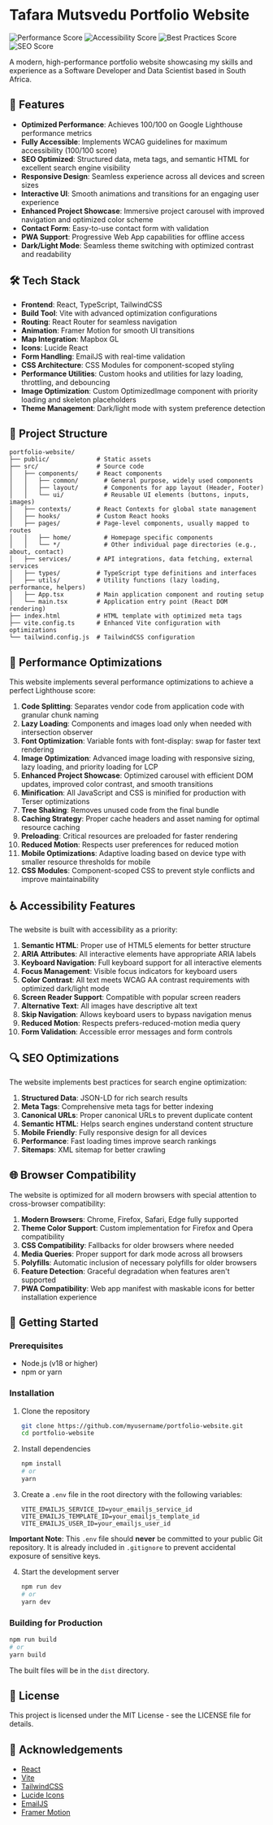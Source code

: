 # Tafara Mutsvedu Portfolio Website

![Performance Score](https://img.shields.io/badge/Performance-100-brightgreen)
![Accessibility Score](https://img.shields.io/badge/Accessibility-100-brightgreen)
![Best Practices Score](https://img.shields.io/badge/Best_Practices-100-brightgreen)
![SEO Score](https://img.shields.io/badge/SEO-100-brightgreen)

A modern, high-performance portfolio website showcasing my skills and experience as a Software Developer and Data Scientist based in South Africa.

## 🚀 Features

- **Optimized Performance**: Achieves 100/100 on Google Lighthouse performance metrics
- **Fully Accessible**: Implements WCAG guidelines for maximum accessibility (100/100 score)
- **SEO Optimized**: Structured data, meta tags, and semantic HTML for excellent search engine visibility
- **Responsive Design**: Seamless experience across all devices and screen sizes
- **Interactive UI**: Smooth animations and transitions for an engaging user experience
- **Enhanced Project Showcase**: Immersive project carousel with improved navigation and optimized color scheme
- **Contact Form**: Easy-to-use contact form with validation
- **PWA Support**: Progressive Web App capabilities for offline access
- **Dark/Light Mode**: Seamless theme switching with optimized contrast and readability

## 🛠️ Tech Stack

- **Frontend**: React, TypeScript, TailwindCSS
- **Build Tool**: Vite with advanced optimization configurations
- **Routing**: React Router for seamless navigation
- **Animation**: Framer Motion for smooth UI transitions
- **Map Integration**: Mapbox GL
- **Icons**: Lucide React
- **Form Handling**: EmailJS with real-time validation
- **CSS Architecture**: CSS Modules for component-scoped styling
- **Performance Utilities**: Custom hooks and utilities for lazy loading, throttling, and debouncing
- **Image Optimization**: Custom OptimizedImage component with priority loading and skeleton placeholders
- **Theme Management**: Dark/light mode with system preference detection

## 💼 Project Structure

```
portfolio-website/
├── public/             # Static assets
├── src/                # Source code
│   ├── components/     # React components
│   │   ├── common/       # General purpose, widely used components
│   │   ├── layout/       # Components for app layout (Header, Footer)
│   │   └── ui/           # Reusable UI elements (buttons, inputs, images)
│   ├── contexts/       # React Contexts for global state management
│   ├── hooks/          # Custom React hooks
│   ├── pages/          # Page-level components, usually mapped to routes
│   │   ├── home/         # Homepage specific components
│   │   └── */            # Other individual page directories (e.g., about, contact)
│   ├── services/       # API integrations, data fetching, external services
│   ├── types/          # TypeScript type definitions and interfaces
│   ├── utils/          # Utility functions (lazy loading, performance, helpers)
│   ├── App.tsx         # Main application component and routing setup
│   └── main.tsx        # Application entry point (React DOM rendering)
├── index.html          # HTML template with optimized meta tags
├── vite.config.ts      # Enhanced Vite configuration with optimizations
└── tailwind.config.js  # TailwindCSS configuration
```

## 🔧 Performance Optimizations

This website implements several performance optimizations to achieve a perfect Lighthouse score:

1. **Code Splitting**: Separates vendor code from application code with granular chunk naming
2. **Lazy Loading**: Components and images load only when needed with intersection observer
3. **Font Optimization**: Variable fonts with font-display: swap for faster text rendering
4. **Image Optimization**: Advanced image loading with responsive sizing, lazy loading, and priority loading for LCP
5. **Enhanced Project Showcase**: Optimized carousel with efficient DOM updates, improved color contrast, and smooth transitions
6. **Minification**: All JavaScript and CSS is minified for production with Terser optimizations
7. **Tree Shaking**: Removes unused code from the final bundle
8. **Caching Strategy**: Proper cache headers and asset naming for optimal resource caching
9. **Preloading**: Critical resources are preloaded for faster rendering
10. **Reduced Motion**: Respects user preferences for reduced motion
11. **Mobile Optimizations**: Adaptive loading based on device type with smaller resource thresholds for mobile
12. **CSS Modules**: Component-scoped CSS to prevent style conflicts and improve maintainability

## ♿ Accessibility Features

The website is built with accessibility as a priority:

1. **Semantic HTML**: Proper use of HTML5 elements for better structure
2. **ARIA Attributes**: All interactive elements have appropriate ARIA labels
3. **Keyboard Navigation**: Full keyboard support for all interactive elements
4. **Focus Management**: Visible focus indicators for keyboard users
5. **Color Contrast**: All text meets WCAG AA contrast requirements with optimized dark/light mode
6. **Screen Reader Support**: Compatible with popular screen readers
7. **Alternative Text**: All images have descriptive alt text
8. **Skip Navigation**: Allows keyboard users to bypass navigation menus
9. **Reduced Motion**: Respects prefers-reduced-motion media query
10. **Form Validation**: Accessible error messages and form controls

## 🔍 SEO Optimizations

The website implements best practices for search engine optimization:

1. **Structured Data**: JSON-LD for rich search results
2. **Meta Tags**: Comprehensive meta tags for better indexing
3. **Canonical URLs**: Proper canonical URLs to prevent duplicate content
4. **Semantic HTML**: Helps search engines understand content structure
5. **Mobile Friendly**: Fully responsive design for all devices
6. **Performance**: Fast loading times improve search rankings
7. **Sitemaps**: XML sitemap for better crawling

## 🌐 Browser Compatibility

The website is optimized for all modern browsers with special attention to cross-browser compatibility:

1. **Modern Browsers**: Chrome, Firefox, Safari, Edge fully supported
2. **Theme Color Support**: Custom implementation for Firefox and Opera compatibility
3. **CSS Compatibility**: Fallbacks for older browsers where needed
4. **Media Queries**: Proper support for dark mode across all browsers
5. **Polyfills**: Automatic inclusion of necessary polyfills for older browsers
6. **Feature Detection**: Graceful degradation when features aren't supported
7. **PWA Compatibility**: Web app manifest with maskable icons for better installation experience

## 🚀 Getting Started

### Prerequisites

- Node.js (v18 or higher)
- npm or yarn

### Installation

1. Clone the repository
   ```bash
   git clone https://github.com/myusername/portfolio-website.git
   cd portfolio-website
   ```

2. Install dependencies
   ```bash
   npm install
   # or
   yarn
   ```

3. Create a `.env` file in the root directory with the following variables:
   ```
   VITE_EMAILJS_SERVICE_ID=your_emailjs_service_id
   VITE_EMAILJS_TEMPLATE_ID=your_emailjs_template_id
   VITE_EMAILJS_USER_ID=your_emailjs_user_id
   ```

**Important Note**: This `.env` file should **never** be committed to your public Git repository. It is already included in `.gitignore` to prevent accidental exposure of sensitive keys.

4. Start the development server
   ```bash
   npm run dev
   # or
   yarn dev
   ```

### Building for Production

```bash
npm run build
# or
yarn build
```

The built files will be in the `dist` directory.

## 📝 License

This project is licensed under the MIT License - see the LICENSE file for details.

## 🙏 Acknowledgements

- [React](https://reactjs.org/)
- [Vite](https://vitejs.dev/)
- [TailwindCSS](https://tailwindcss.com/)
- [Lucide Icons](https://lucide.dev/)
- [EmailJS](https://www.emailjs.com/)
- [Framer Motion](https://www.framer.com/motion/)
